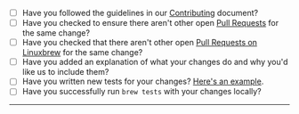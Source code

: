- [ ] Have you followed the guidelines in our [Contributing](https://github.com/SuperNEMO-DBD/brew/blob/master/.github/CONTRIBUTING.md) document?
- [ ] Have you checked to ensure there aren't other open [Pull Requests](https://github.com/SuperNEMO-DBD/brew/pulls) for the same change?
- [ ] Have you checked that there aren't other open [Pull Requests on Linuxbrew](https://github.com/linuxbrew/brew/pulls) for the same change?
- [ ] Have you added an explanation of what your changes do and why you'd like us to include them?
- [ ] Have you written new tests for your changes? [Here's an example](https://github.com/Homebrew/homebrew/pull/49031).
- [ ] Have you successfully run `brew tests` with your changes locally?

-----
